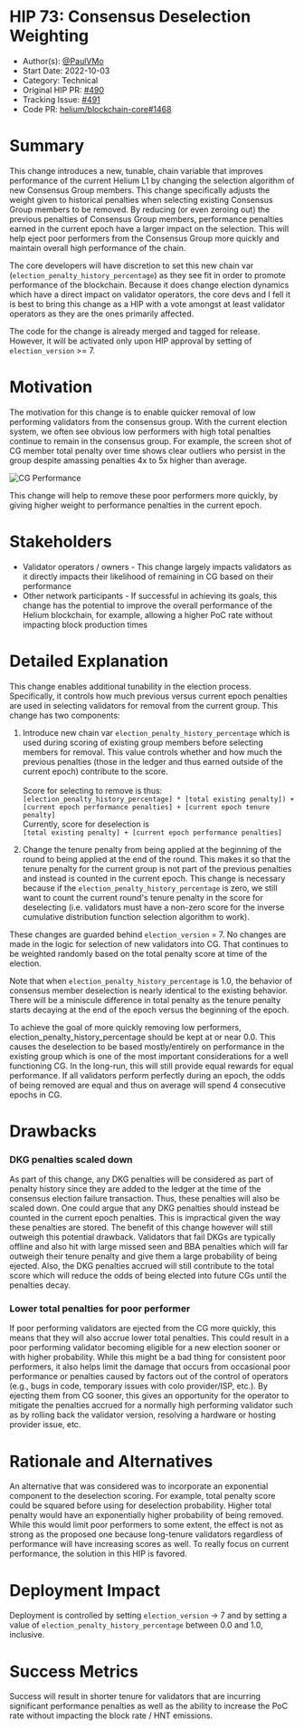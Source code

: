 # HIP 73: Consensus Deselection Weighting

- Author(s): [@PaulVMo](https://github.com/PaulVMo)
- Start Date: 2022-10-03
- Category: Technical
- Original HIP PR: [#490](https://github.com/helium/HIP/pull/490)
- Tracking Issue: [#491](https://github.com/helium/HIP/issues/491)
- Code PR: [helium/blockchain-core#1468](https://github.com/helium/blockchain-core/pull/1468)

# Summary

[summary]: #summary

This change introduces a new, tunable, chain variable that improves performance
of the current Helium L1 by changing the selection algorithm of new Consensus
Group members. This change specifically adjusts the weight given to historical
penalties when selecting existing Consensus Group members to be removed. By
reducing (or even zeroing out) the previous penalties of Consensus Group
members, performance penalties earned in the current epoch have a larger impact
on the selection. This will help eject poor performers from the Consensus Group
more quickly and maintain overall high performance of the chain.

The core developers will have discretion to set this new chain var
(`election_penalty_history_percentage`) as they see fit in order to promote
performance of the blockchain. Because it does change election dynamics which
have a direct impact on validator operators, the core devs and I fell it is best
to bring this change as a HIP with a vote amongst at least validator operators
as they are the ones primarily affected.

The code for the change is already merged and tagged for release. However, it will
be activated only upon HIP approval by setting of `election_version` >= 7.

# Motivation

[motivation]: #motivation

The motivation for this change is to enable quicker removal of low performing
validators from the consensus group. With the current election system, we often
see obvious low performers with high total penalties continue to remain in the
consensus group. For example, the screen shot of CG member total penalty over
time shows clear outliers who persist in the group despite amassing penalties 4x
to 5x higher than average.

![CG Performance](./00XX-consensus-deselection-weight/cg-penalties.png)

This change will help to remove these poor performers more quickly, by giving
higher weight to performance penalties in the current epoch.

# Stakeholders

[stakeholders]: #stakeholders

- Validator operators / owners - This change largely impacts validators as it
  directly impacts their likelihood of remaining in CG based on their
  performance
- Other network participants - If successful in achieving its goals, this change
  has the potential to improve the overall performance of the Helium blockchain,
  for example, allowing a higher PoC rate without impacting block production
  times

# Detailed Explanation

[detailed-explanation]: #detailed-explanation

This change enables additional tunability in the election process. Specifically,
it controls how much previous versus current epoch penalties are used in selecting
validators for removal from the current group. This change has two components:

1. Introduce new chain var `election_penalty_history_percentage` which is used
   during scoring of existing group members before selecting members for removal.
   This value controls whether and how much the previous penalties (those in the
   ledger and thus earned outside of the current epoch) contribute to the score.\
   \
   Score for selecting to remove is thus:\
   `[election_penalty_history_percentage] * [total existing penalty]) + [current epoch performance penalties] + [current epoch tenure penalty]`
   \
   Currently, score for deselection is\
   `[total existing penalty] + [current epoch performance penalties]`

2. Change the tenure penalty from being applied at the beginning of the round to
   being applied at the end of the round. This makes it so that the tenure penalty
   for the current group is not part of the previous penalties and instead is counted
   in the current epoch. This change is necessary because if the
   `election_penalty_history_percentage` is zero, we still want to count the
   current round's tenure penalty in the score for deselecting (i.e. validators
   must have a non-zero score for the inverse cumulative distribution function
   selection algorithm to work).

These changes are guarded behind `election_version` = 7. No changes are made in
the logic for selection of new validators into CG. That continues to be weighted
randomly based on the total penalty score at time of the election.

Note that when `election_penalty_history_percentage` is 1.0, the behavior of
consensus member deselection is nearly identical to the existing behavior. There
will be a miniscule difference in total penalty as the tenure penalty starts
decaying at the end of the epoch versus the beginning of the epoch.

To achieve the goal of more quickly removing low performers,
election_penalty_history_percentage should be kept at or near 0.0. This causes
the deselection to be based mostly/entirely on performance in the existing group
which is one of the most important considerations for a well functioning CG. In
the long-run, this will still provide equal rewards for equal performance. If
all validators perform perfectly during an epoch, the odds of being removed are
equal and thus on average will spend 4 consecutive epochs in CG.

# Drawbacks

[drawbacks]: #drawbacks

### DKG penalties scaled down

As part of this change, any DKG penalties will be considered as part of penalty
history since they are added to the ledger at the time of the consensus election
failure transaction. Thus, these penalties will also be scaled down. One could
argue that any DKG penalties should instead be counted in the current epoch
penalties. This is impractical given the way these penalties are stored. The
benefit of this change however will still outweigh this potential drawback.
Validators that fail DKGs are typically offline and also hit with large missed
seen and BBA penalties which will far outweigh their tenure penalty and give
them a large probability of being ejected. Also, the DKG penalties accrued will
still contribute to the total score which will reduce the odds of being elected
into future CGs until the penalties decay.

### Lower total penalties for poor performer

If poor performing validators are ejected from the CG more quickly, this means
that they will also accrue lower total penalties. This could result in a poor
performing validator becoming eligible for a new election sooner or with higher
probability. While this might be a bad thing for consistent poor performers, it
also helps limit the damage that occurs from occasional poor performance or
penalties caused by factors out of the control of operators (e.g., bugs in code,
temporary issues with colo provider/ISP, etc.). By ejecting them from CG sooner,
this gives an opportunity for the operator to mitigate the penalties accrued
for a normally high performing validator such as by rolling back the validator
version, resolving a hardware or hosting provider issue, etc.

# Rationale and Alternatives

[alternatives]: #rationale-and-alternatives

An alternative that was considered was to incorporate an exponential component
to the deselection scoring. For example, total penalty score could be squared
before using for deselection probability. Higher total penalty would have an
exponentially higher probability of being removed. While this would limit poor
performers to some extent, the effect is not as strong as the proposed one
because long-tenure validators regardless of performance will have increasing
scores as well. To really focus on current performance, the solution in this HIP
is favored.

# Deployment Impact

[deployment-impact]: #deployment-impact

Deployment is controlled by setting `election_version` -> 7 and by setting a
value of `election_penalty_history_percentage` between 0.0 and 1.0, inclusive.

# Success Metrics

[success-metrics]: #success-metrics

Success will result in shorter tenure for validators that are incurring
significant performance penalties as well as the ability to increase the PoC
rate without impacting the block rate / HNT emissions.
